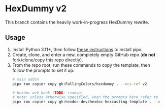 # HexDummy v2

This branch contains the heavily work-in-progress HexDummy rewrite.

## Usage

1. Install Python 3.11+, then follow [these instructions](https://pypa.github.io/pipx/#install-pipx) to install pipx.
2. Create, clone, and enter a new, completely empty GitHub repo (**do not** fork/clone/copy this repo directly).
3. From the repo root, run these commands to copy the template, then follow the prompts to set it up:
   ```sh
   # main addon
   pipx run copier copy gh:FallingColors/hexdummy . --vcs-ref v2

   # hexdoc web book (TODO: remove)
   # note: unless otherwise specified, when the prompts here refer to "package", it means the Python hexdoc addon package being created
   pipx run copier copy gh:hexdoc-dev/hexdoc-hexcasting-template . --answers-file .hexdoc-template-inputs.yml --skip .gitignore --defaults
   ```
